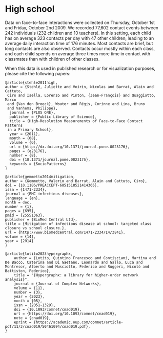 # High school

Data on face-to-face interactions were collected on Thursday, October 1st and Friday, October 2nd 2009. We recorded 77,602 contact events between 242 individuals (232 children and 10 teachers). In this setting, each child has on average 323 contacts per day with 47 other children, leading to an average daily interaction time of 176 minutes. Most contacts are brief, but long contacts are also observed. Contacts occur mostly within each class, and each child spends on average three times more time in contact with classmates than with children of other classes.

When this data is used in published research or for visualization purposes, please cite the following papers:

```
@article{stehle2011high,
author = {Stehlé, Juliette and Voirin, Nicolas and Barrat, Alain and Cattuto,
 Ciro and Isella, Lorenzo and Pinton, {Jean-François} and Quaggiotto, Marco
 and {Van den Broeck}, Wouter and Régis, Corinne and Lina, Bruno
 and Vanhems, Philippe},
  journal = {PLOS ONE},
  publisher = {Public Library of Science},
  title = {High-Resolution Measurements of Face-to-Face Contact Patterns
 in a Primary School},
  year = {2011},
  month = {08},
  volume = {6},
  url = {http://dx.doi.org/10.1371/journal.pone.0023176},
  pages = {e23176},
  number = {8},
  doi = {10.1371/journal.pone.0023176},
  keywords = {SocioPatterns}
}

@article{gemmetto2014mitigation,
author = {Gemmetto, Valerio and Barrat, Alain and Cattuto, Ciro},
doi = {10.1186/PREACCEPT-6851518521414365},
issn = {1471-2334},
journal = {BMC infectious diseases},
language = {en},
month = dec,
number = {1},
pages = {695},
pmid = {25551363},
publisher = {BioMed Central Ltd},
title = {Mitigation of infectious disease at school: targeted class closure vs school closure.},
url = {http://www.biomedcentral.com/1471-2334/14/3841},
volume = {14},
year = {2014}
}

@article{lotito2023hypergraphx,
    author = {Lotito, Quintino Francesco and Contisciani, Martina and De Bacco, Caterina and Di Gaetano, Leonardo and Gallo, Luca and Montresor, Alberto and Musciotto, Federico and Ruggeri, Nicolò and Battiston, Federico},
    title = "{Hypergraphx: a library for higher-order network analysis}",
    journal = {Journal of Complex Networks},
    volume = {11},
    number = {3},
    year = {2023},
    month = {05},
    issn = {2051-1329},
    doi = {10.1093/comnet/cnad019},
    url = {https://doi.org/10.1093/comnet/cnad019},
    note = {cnad019},
    eprint = {https://academic.oup.com/comnet/article-pdf/11/3/cnad019/50461094/cnad019.pdf},
}
```
